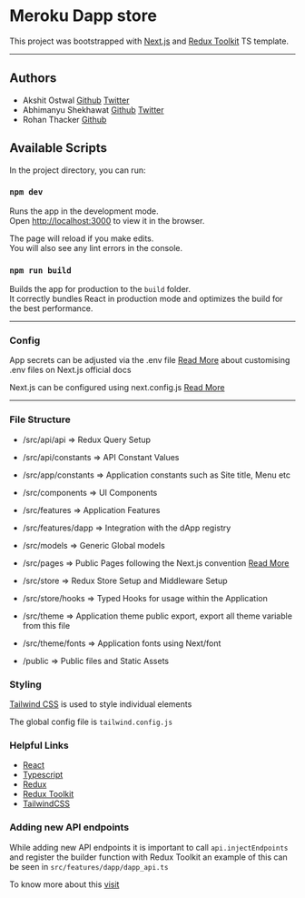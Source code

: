 # Meroku Dapp store

This project was bootstrapped with [Next.js](https://nextjs.org/) and [Redux Toolkit](https://redux-toolkit.js.org/) TS template.

---

## Authors

- Akshit Ostwal [Github](https://github.com/AkshitOstwal) [Twitter](https://twitter.com/Akshitostwal)
- Abhimanyu Shekhawat [Github](https://github.com/abhimanyu121) [Twitter](https://twitter.com/sokkkkaaa)
- Rohan Thacker [Github](https://github.com/rohanthacker)

## Available Scripts

In the project directory, you can run:

### `npm dev`

Runs the app in the development mode.\
Open [http://localhost:3000](http://localhost:3000) to view it in the browser.

The page will reload if you make edits.\
You will also see any lint errors in the console.

### `npm run build`

Builds the app for production to the `build` folder.\
It correctly bundles React in production mode and optimizes the build for the best performance.

---

### Config

App secrets can be adjusted via the .env file [Read More](https://nextjs.org/docs/pages/building-your-application/configuring/environment-variables) about customising
.env files on Next.js official docs

Next.js can be configured using next.config.js [Read More](https://nextjs.org/docs/pages/api-reference/next-config-js)

---

### File Structure

- /src/api/api => Redux Query Setup
- /src/api/constants => API Constant Values

- /src/app/constants => Application constants such as Site title, Menu etc

- /src/components => UI Components

- /src/features => Application Features
- /src/features/dapp => Integration with the dApp registry

- /src/models => Generic Global models

- /src/pages => Public Pages following the Next.js convention [Read More](https://nextjs.org/docs/getting-started/project-structure#pages-routing-conventions)

- /src/store => Redux Store Setup and Middleware Setup
- /src/store/hooks => Typed Hooks for usage within the Application

- /src/theme => Application theme public export, export all theme variable from this file
- /src/theme/fonts => Application fonts using Next/font

- /public => Public files and Static Assets

### Styling

[Tailwind CSS](https://tailwindcss.com/docs/installation) is used to style individual elements

The global config file is `tailwind.config.js`

### Helpful Links

- [React](https://react.dev/)
- [Typescript](https://www.typescriptlang.org/)
- [Redux](https://redux.js.org/)
- [Redux Toolkit](https://redux-toolkit.js.org/)
- [TailwindCSS](https://tailwindcss.com)

### Adding new API endpoints

While adding new API endpoints it is important to call `api.injectEndpoints` and register the builder function with
Redux Toolkit an example of this can be seen in `src/features/dapp/dapp_api.ts`

To know more about this [visit](https://redux-toolkit.js.org/rtk-query/usage/code-splitting)

